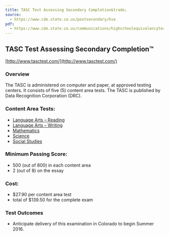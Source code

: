 ```yaml
---
title: TASC Test Assessing Secondary Completion&trade;
source:
  - https://www.cde.state.co.us/postsecondary/hse
pdf:
  - https://www.cde.state.co.us/communications/highschoolequivalencytestingprogram
---
```

## TASC Test Assessing Secondary Completion&trade;

[http://www.tasctest.com/](http://www.tasctest.com/)

### Overview

The TASC is administered on computer and paper, at approved testing centers. It consists of five (5) content area tests. The TASC is published by Data Recognition Corporation (DRC).

### Content Area Tests:

  * [Language Arts – Reading](reading.html)
  * [Language Arts – Writing](writing.html)
  * [Mathematics](mathematics.html)
  * [Science](science.html)
  * [Social Studies](social-studies.html)

### Minimum Passing Score:

  * 500 (out of 800) in each content area
  * 2 (out of 8) on the essay

### Cost:

  * $27.90 per content area test
  * total of $139.50 for the complete exam

### Test Outcomes

  * Anticipate delivery of this examination in Colorado to begin Summer 2016.